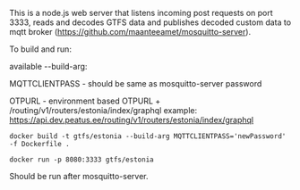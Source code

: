 This is a node.js web server that listens incoming post requests on port 3333, reads and decodes GTFS data and publishes decoded custom data to mqtt broker (https://github.com/maanteeamet/mosquitto-server).

To build and run: 

available --build-arg:

MQTTCLIENTPASS - should be same as mosquitto-server password

OTPURL - environment based OTPURL + /routing/v1/routers/estonia/index/graphql example: https://api.dev.peatus.ee/routing/v1/routers/estonia/index/graphql

`docker build -t gtfs/estonia --build-arg MQTTCLIENTPASS='newPassword' -f Dockerfile .`

`docker run -p 8080:3333 gtfs/estonia`

Should be run after mosquitto-server.